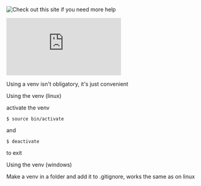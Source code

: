 ![Check out this site if you need more help](https://realpython.com/python-virtual-environments-a-primer/)

![Documentation for fastHTML (important)](https://docs.fastht.ml/tutorials/quickstart_for_web_devs.html)

Using a venv isn't obligatory, it's just convenient

Using the venv (linux)

activate the venv
``` shell
$ source bin/activate
```
and 
``` shell
$ deactivate
```
to exit

Using the venv (windows)

Make a venv in a folder and add it to .gitignore, works the same as on linux 

